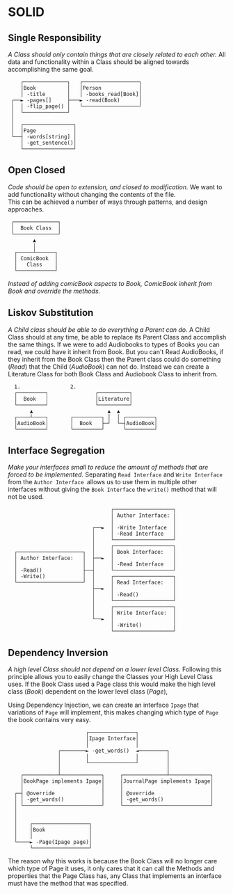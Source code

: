 # SOLID
## Single Responsibility 
_A Class should only contain things that are closely related to each other._
All data and functionality within a Class should be aligned towards accomplishing the same goal.
``` ASCII
    ┌──────────────┐   ┌──────────────────┐
    │Book          │   │Person            │
    │ -title       │   │ -books_read[Book]│
 ┌──► -pages[]     ├───► -read(Book)      │
 │  │ -flip_page() │   └──────────────────┘
 │  └──────────────┘                       
 │                                         
 │  ┌────────────────┐                     
 │  │Page            │                     
 └──┤ -words[string] │                     
    │ -get_sentence()│                     
    └────────────────┘                     
```
## Open Closed
_Code should be open to extension, and closed to modification._
We want to add functionality without changing the contents of the file.  
This can be achieved a number of ways through patterns, and design approaches.  
``` ASCII
 ┌──────────────┐     
 │  Book Class  │    
 └──────────────┘   
        ▲           
        │                 
  ┌─────┴──────┐     
  │ ComicBook  │    
  │   Class    │    
  └────────────┘    
```
_Instead of adding comicBook aspects to Book, ComicBook inherit from Book and override the methods._  
## Liskov Substitution
_A Child class should be able to do everything a Parent can do._
A Child Class should at any time, be able to replace its Parent Class and accomplish the same things.
If we were to add Audiobooks to types of Books you can read, we could have it inherit from Book. But you can't Read AudioBooks, if they inherit from the Book Class then the Parent class could do something (_Read_) that the Child (_AudioBook_) can not do. Instead we can create a Literature Class for both Book Class and Audiobook Class to inherit from.
``` ASCII  
  1.                2.                              
  ┌─────────┐               ┌──────────┐         
  │  Book   │               │Literature│         
  └─────────┘               └──────────┘         
       ▲                        ▲  ▲             
  ┌────┴────┐       ┌─────────┐ │  │ ┌─────────┐ 
  │AudioBook│       │  Book   ├─┘  └─┤AudioBook│ 
  └─────────┘       └─────────┘      └─────────┘ 
```
## Interface Segregation
_Make your interfaces small to reduce the amount of methods that are forced to be implemented._
Separating `Read Interface` and `Write Interface` from the `Author Interface `allows us to use them in multiple other interfaces without giving the `Book Interface` the `write()` method that will not be used.
```ASCII 
                                 ┌───────────────────┐  
                                 │ Author Interface: │  
                                 │                   │  
                           ┌──►  │ -Write Interface  │  
                           │     │ -Read Interface   │  
                           │     └───────────────────┘  
                           │     ┌───────────────────┐  
  ┌─────────────────────┐  │     │ Book Interface:   │  
  │ Author Interface:   │  ├──►  │                   │  
  │                     │  │     │ -Read Interface   │  
  │ -Read()             ├──┤     └───────────────────┘  
  │ -Write()            │  │     ┌───────────────────┐  
  └─────────────────────┘  │     │ Read Interface:   │  
                           ├──►  │                   │  
                           │     │ -Read()           │  
                           │     └───────────────────┘  
                           │     ┌───────────────────┐  
                           │     │ Write Interface:  │  
                           └──►  │                   │  
                                 │ -Write()          │  
                                 └───────────────────┘   
```
## Dependency Inversion
_A high level Class should not depend on a lower level Class._
Following this principle allows you to easily change the Classes your High Level Class uses.
If the Book Class used a Page class this would make the high level class (_Book_) dependent on the lower level class (_Page_),

Using Dependency Injection, we can create an interface `Ipage` that variations of `Page` will implement, this makes changing which type of `Page` the book contains very easy.
``` ASCII
                         ┌───────────────┐                          
                         │Ipage Interface│                          
                         │               │                          
                ┌────────► -get_words()  ◄─────────┐                
                │        │               │         │                
                │        └───────────────┘         │                
                │                                  │                
    ┌───────────┴─────────────┐     ┌──────────────┴─────────────┐  
    │BookPage implements Ipage│     │JournalPage implements Ipage│  
    │                         │     │                            │  
  ┌─┤ @override               │     │ @override                  │  
  │ │ -get_words()            │     │ -get_words()               │  
  │ └─────────────────────────┘     └────────────────────────────┘  
  │                                                                 
  │                                                                 
  │    ┌──────────────────┐                                         
  │    │Book              │                                         
  │    │                  │                                         
  └────► -Page(Ipage page)│                                         
       └──────────────────┘                                          
```
The reason why this works is because the Book Class will no longer care which type of Page it uses, it only cares that it can call the Methods and properties that the Page Class has, any Class that implements an interface must have the method that was specified.
